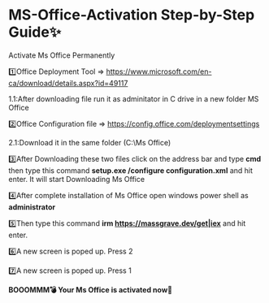 # MS-Office-Activation Step-by-Step Guide✨
Activate Ms Office Permanently

1️⃣Office Deployment Tool => https://www.microsoft.com/en-ca/download/details.aspx?id=49117

1.1:After downloading file run it as adminitator in C drive in a new folder MS Office
  
2️⃣Office Configuration file => https://config.office.com/deploymentsettings

2.1:Download it in the same folder (C:\Ms Office)
  
3️⃣After Downloading these two files click on the address bar and type **cmd** then type this command **setup.exe /configure configuration.xml**
and hit enter. It will start Downloading Ms Office

4️⃣After complete installation of Ms Office open windows power shell as **administrator**

5️⃣Then type this command **irm https://massgrave.dev/get|iex** and hit enter.

6️⃣A new screen is poped up. Press 2

7️⃣A new screen is poped up. Press 1

**BOOOMMM💣 Your Ms Office is activated now🚀**


